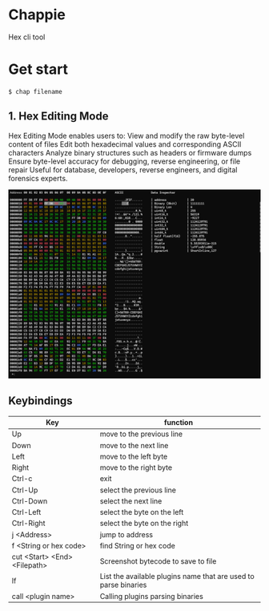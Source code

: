 # Chappie
Hex cli tool

# Get start
```
$ chap filename
```
## 1. Hex Editing Mode
Hex Editing Mode enables users to:
View and modify the raw byte-level content of files
Edit both hexadecimal values and corresponding ASCII characters
Analyze binary structures such as headers or firmware dumps
Ensure byte-level accuracy for debugging, reverse engineering, or file repair
Useful for database, developers, reverse engineers, and digital forensics experts.

<img src="./docs/img4.png" style="zoom:50%;" />

## Keybindings

|Key|function|
|----|-------|
|Up|   move to the previous line|
|Down| move to the next line|
|Left| move to the left byte|
|Right| move to the right byte|
|Ctrl-c| exit|
|Ctrl-Up| select the previous line|
|Ctrl-Down| select the next line|
|Ctrl-Left| select the byte on the left|
|Ctrl-Right| select the byte on the right|
|j \<Address\>| jump to address|
|f \<String or hex code\> |find String or hex code|
|cut \<Start\> \<End\> \<Filepath\>| Screenshot bytecode to save to file|
|lf|List the available plugins name that are used to parse binaries|
|call \<plugin name\>| Calling plugins parsing binaries|
```
